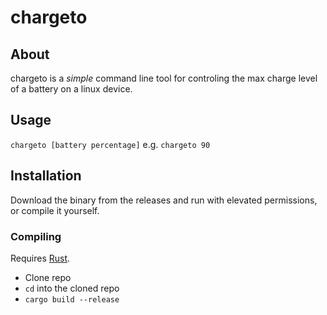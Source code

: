 # chargeto
## About
chargeto is a *simple* command line tool for controling the max charge level of a battery on a linux device.
## Usage
`chargeto [battery percentage]` e.g. `chargeto 90`
## Installation
Download the binary from the releases and run with elevated permissions, or compile it yourself.
### Compiling
Requires [Rust](https://rustup.rs/).
* Clone repo
* `cd` into the cloned repo
* `cargo build --release`


